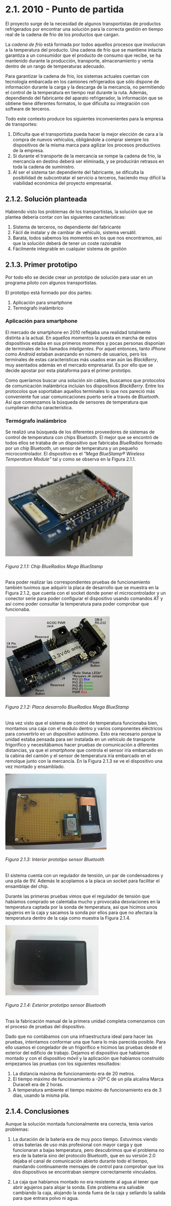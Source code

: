 # 2.1. 2010 - Punto de partida

El proyecto surge de la necesidad de algunos transportistas de productos refrigerados por encontrar una solución para la correcta gestión en tiempo real de la cadena de frio de los productos que cargan.

La *cadena de frío* está formada por todos aquellos procesos que involucran a la temperatura del producto. Una cadena de frío que se mantiene intacta garantiza a un consumidor que el producto de consumo que recibe, se ha mantenido durante la producción, transporte, almacenamiento y venta dentro de un rango de temperaturas adecuado.

Para garantizar la cadena de frio, los sistemas actuales cuentan con tecnología embarcada en los camiones refrigerados que sólo dispone de información durante la carga y la descarga de la mercancía, no permitiendo el control de la temperatura en tiempo real durante la ruta. Además, dependiendo del fabricante del aparato refrigerador, la información que se obtiene tiene diferentes formatos, lo que dificulta su integración con software de terceros.

Todo este contexto produce los siguientes inconvenientes para la empresa de transportes:

1. Dificulta que el transportista pueda hacer la mejor elección de cara a la compra de nuevos vehículos, obligándole a comprar siempre los dispositivos de la misma marca para agilizar los procesos productivos de la empresa.
2. Si durante el transporte de la mercancía se rompe la cadena de frio, la mercancía en destino deberá ser eliminada, y se producirán retrasos en toda la cadena de suministro.
3. Al ser el sistema tan dependiente del fabricante, se dificulta la posibilidad de subcontratar el servicio a terceros, haciendo muy difícil la viabilidad económica del proyecto empresarial.

## 2.1.2. Solución planteada

Habiendo visto los problemas de los transportistas, la solución que se plantea debería contar con las siguientes características:

1. Sistema de terceros, no dependiente del fabricante
2. Fácil de instalar y de cambiar de vehículo, sistema versátil.
3. Barata, todos sabemos los momentos en los que nos encontramos, así que la solución deberá de tener un coste razonable
4. Fácilmente integrable en cualquier sistema de gestión

## 2.1.3. Primer prototipo

Por todo ello se decide crear un prototipo de solución para usar en un programa piloto con algunos transportistas.

El prototipo está formado por dos partes:

1. Aplicación para smartphone
2. Termógrafo inalámbrico

### Aplicación para smartphone

El mercado de smartphone en 2010 reflejaba una realidad totalmente distinta a la actual. En aquellos momentos la puesta en marcha de estos dispositivos estaba en sus primeros momentos y pocas personas disponían de terminales de los llamados *inteligentes*. Por aquel entonces, tanto *iPhone* como *Android* estaban avanzando en número de usuarios, pero los terminales de estas características más usados eran aún las *BlackBerry*, muy asentados además en el mercado empresarial. Es por ello que se decide apostar por esta plataforma para el primer prototipo.

Como queríamos buscar una solución sin cables, buscamos que protocolos de comunicación inalámbrica incluían los dispositivos *BlackBerry*. Entre los protocolos que soportaban aquellos terminales lo que nos pareció más conveniente fue usar comunicaciones puerto serie a través de *Bluetooth*. Así que comenzamos la búsqueda de sensores de temperatura que cumplieran dicha característica.

### Termógrafo inalámbrico

Se realizó una búsqueda de los diferentes proveedores de sistemas de control de temperatura con chips Bluetooth. El mejor que se encontró de todos ellos se trataba de un dispositivo que fabricaba *BlueRadios* formado por un chip Bluetooth, un sensor de temperatura y un pequeño microcontrolador. El dispositivo es el *"Mega BlueStamp® Wireless Temperature Module"* tal y como se observa en la Figura 2.1.1.

![](./imagenes/blueradios_chip.jpg)
###### *Figura 2.1.1: Chip BlueRadios Mega BlueStamp*

Para poder realizar las correspondientes pruebas de funcionamiento también tuvimos que adquirir la placa de desarrollo que se muestra en la Figura 2.1.2, que cuenta con el socket donde poner el microcontrolador y un conector serie para poder configurar el dispositivo usando comandos AT y así como poder consultar la temperatura para poder comprobar que funcionaba.

![](./imagenes/blueradios_placa_desarrollo.jpg)
###### *Figura 2.1.2: Placa desarrollo BlueRadios Mega BlueStamp*

Una vez visto que el sistema de control de temperatura funcionaba bien, montamos una caja con el modulo dentro y varios componentes eléctricos para convertirlo en un dispositivo autónomo. Esto era necesario porque la unidad estaba pensada para ser instalada en un vehículo de transporte frigorífico y necesitábamos hacer pruebas de comunicación a diferentes distancias, ya que el *smartphone* que controla el sensor iría embarcado en la cabina del camión y el sensor de temperatura iría embarcado en el remolque junto con la mercancía. En la Figura 2.1.3 se ve el dispositivo una vez montado y ensamblado.

![](./imagenes/prototipo_bluetooth_interior.jpg)
###### *Figura 2.1.3: Interior prototipo sensor Bluetooth*

El sistema cuenta con un regulador de tensión, un par de condensadores y una pila de 9V. Además le acoplamos a la placa un socket para facilitar el ensamblaje del chip.

Durante las primeras pruebas vimos que el regulador de tensión que habíamos comprado se calentaba mucho y provocaba desviaciones en la temperatura captada por la sonda de temperatura, así que hicimos unos agujeros en la caja y sacamos la sonda por ellos para que no afectara la temperatura dentro de la caja como muestra la Figura 2.1.4.

![](./imagenes/prototipo_bluetooth_exterior.jpg)
###### *Figura 2.1.4: Exterior prototipo sensor Bluetooth*

Tras la fabricación manual de la primera unidad completa comenzamos con el proceso de pruebas del dispositivo.

Dado que no contábamos con una infraestructura ideal para hacer las pruebas, intentamos conformar una que fuera lo más parecida posible. Para ello usamos el congelador de un frigorífico e hicimos las pruebas desde el exterior del edificio de trabajo. Dejamos el dispositivo que habíamos montado y con el dispositivo móvil y la aplicación que habíamos construido empezamos las pruebas con los siguientes resultados:

1.	La distancia máxima de funcionamiento era de 20 metros.
2.	El tiempo máximo de funcionamiento a -20º C de un pila alcalina Marca Duracell era de 2 horas.
3.	A temperatura ambiente el tiempo máximo de funcionamiento era de 3 días, usando la misma pila.

## 2.1.4. Conclusiones
Aunque la solución montada funcionalmente era correcta, tenía varios problemas:

1.	La duración de la batería era de muy poco tiempo. Estuvimos viendo otras baterías de uso más profesional con mayor carga y  que funcionaran a bajas temperatura, pero descubrimos que el problema no era de la batería sino del protocolo Bluetooth, que en su versión 2.0 dejaba el canal de comunicación abierto durante todo el tiempo, mandando continuamente mensajes de control para comprobar que los dos dispositivos se encontraban siempre correctamente vinculados.

2.	La caja que habíamos montado no era resistente al agua al tener que abrir agujeros para alojar la sonda. Este problema era salvable cambiando la caja, alojando la sonda fuera de la caja y sellando la salida para que entrara polvo ni agua.

